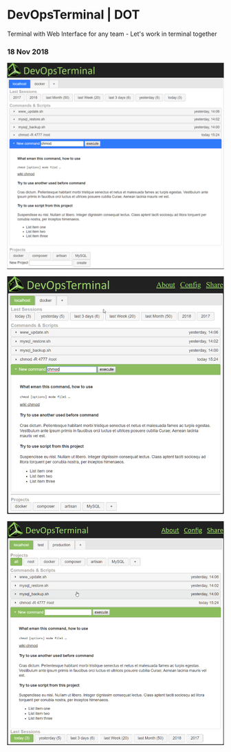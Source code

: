 # DevOpsTerminal | DOT
Terminal with Web Interface for any team - Let's work in terminal together

### 18 Nov 2018
![screen](/docs/img/chrome_2018-11.png)

![screen](/docs/img/chrome_2018-11-18_green.png)

![screen](/docs/img/chrome_2018-11-18_2.png)